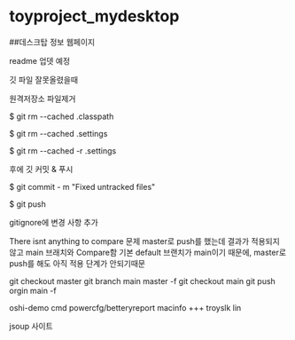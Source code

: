 # toyproject_mydesktop
##데스크탑 정보 웹페이지

readme 업뎃 예정


깃 파일 잘못올렸을때

원격저장소 파일제거

$ git rm --cached .classpath

$ git rm --cached .settings

$ git rm --cached -r .settings





후에 깃 커밋 & 푸시

$ git commit - m "Fixed untracked files"

$ git push

gitignore에 변경 사항 추가

There isnt anything to compare 문제
master로 push를 했는데 결과가 적용되지 않고 main 브래치와 Compare함
기본 default 브랜치가 main이기 때문에, master로 push를 해도 아직 적용 단계가
안되기때문

git checkout master
git branch main master -f
git checkout main
git push orgin main -f


oshi-demo
cmd powercfg/betteryreport
macinfo +++
troyslk
lin

jsoup 사이트 








